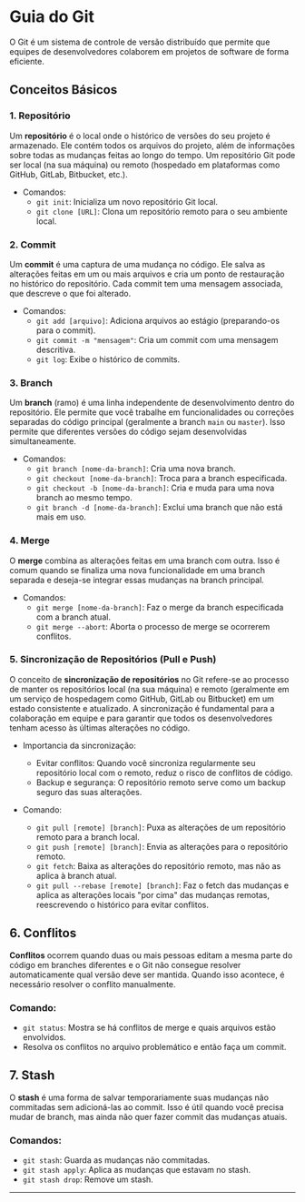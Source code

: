 # Guia do Git

O Git é um sistema de controle de versão distribuído que permite que equipes de desenvolvedores colaborem em projetos de software de forma eficiente.

## Conceitos Básicos


<!-- # Configura nome e e-mail do usuário
git config --global user.name "Seu Nome"
git config --global user.email "seu.email@example.com"

# Verifica as configurações
git config --list

# Define editor de texto padrão
git config --global core.editor "code --wait"

# Cria um alias para git status
git config --global alias.st status -->

### 1. Repositório

Um **repositório** é o local onde o histórico de versões do seu projeto é armazenado. Ele contém todos os arquivos do projeto, além de informações sobre todas as mudanças feitas ao longo do tempo. Um repositório Git pode ser local (na sua máquina) ou remoto (hospedado em plataformas como GitHub, GitLab, Bitbucket, etc.).

- Comandos:
  - `git init`: Inicializa um novo repositório Git local.
  - `git clone [URL]`: Clona um repositório remoto para o seu ambiente local.

### 2. Commit

Um **commit** é uma captura de uma mudança no código. Ele salva as alterações feitas em um ou mais arquivos e cria um ponto de restauração no histórico do repositório. Cada commit tem uma mensagem associada, que descreve o que foi alterado.

- Comandos:
  - `git add [arquivo]`: Adiciona arquivos ao estágio (preparando-os para o commit).
  - `git commit -m "mensagem"`: Cria um commit com uma mensagem descritiva.
  - `git log`: Exibe o histórico de commits.

### 3. Branch

Um **branch** (ramo) é uma linha independente de desenvolvimento dentro do repositório. Ele permite que você trabalhe em funcionalidades ou correções separadas do código principal (geralmente a branch `main` ou `master`). Isso permite que diferentes versões do código sejam desenvolvidas simultaneamente.

- Comandos:
  - `git branch [nome-da-branch]`: Cria uma nova branch.
  - `git checkout [nome-da-branch]`: Troca para a branch especificada.
  - `git checkout -b [nome-da-branch]`: Cria e muda para uma nova branch ao mesmo tempo.
  - `git branch -d [nome-da-branch]`: Exclui uma branch que não está mais em uso.

### 4. Merge

O **merge** combina as alterações feitas em uma branch com outra. Isso é comum quando se finaliza uma nova funcionalidade em uma branch separada e deseja-se integrar essas mudanças na branch principal.

- Comandos:
  - `git merge [nome-da-branch]`: Faz o merge da branch especificada com a branch atual.
  - `git merge --abort`: Aborta o processo de merge se ocorrerem conflitos.

### 5. Sincronização de Repositórios (Pull e Push) 

O conceito de **sincronização de repositórios** no Git refere-se ao processo de manter os repositórios local (na sua máquina) e remoto (geralmente em um serviço de hospedagem como GitHub, GitLab ou Bitbucket) em um estado consistente e atualizado. A sincronização é fundamental para a colaboração em equipe e para garantir que todos os desenvolvedores tenham acesso às últimas alterações no código.

- Importancia da sincronização:
  - Evitar conflitos: Quando você sincroniza regularmente seu repositório local com o remoto, reduz o risco de conflitos de código.
  - Backup e segurança: O repositório remoto serve como um backup seguro das suas alterações.

- Comando:
  - `git pull [remote] [branch]`: Puxa as alterações de um repositório remoto para a branch local.
  - `git push [remote] [branch]`: Envia as alterações para o repositório remoto.
  - `git fetch`: Baixa as alterações do repositório remoto, mas não as aplica à branch atual.
  - `git pull --rebase [remote] [branch]`: Faz o fetch das mudanças e aplica as alterações locais "por cima" das mudanças remotas, reescrevendo o histórico para evitar conflitos.

## 6. Conflitos

**Conflitos** ocorrem quando duas ou mais pessoas editam a mesma parte do código em branches diferentes e o Git não consegue resolver automaticamente qual versão deve ser mantida. Quando isso acontece, é necessário resolver o conflito manualmente.

### Comando:
- `git status`: Mostra se há conflitos de merge e quais arquivos estão envolvidos.
- Resolva os conflitos no arquivo problemático e então faça um commit.

## 7. Stash

O **stash** é uma forma de salvar temporariamente suas mudanças não commitadas sem adicioná-las ao commit. Isso é útil quando você precisa mudar de branch, mas ainda não quer fazer commit das mudanças atuais.

### Comandos:
- `git stash`: Guarda as mudanças não commitadas.
- `git stash apply`: Aplica as mudanças que estavam no stash.
- `git stash drop`: Remove um stash.


---
